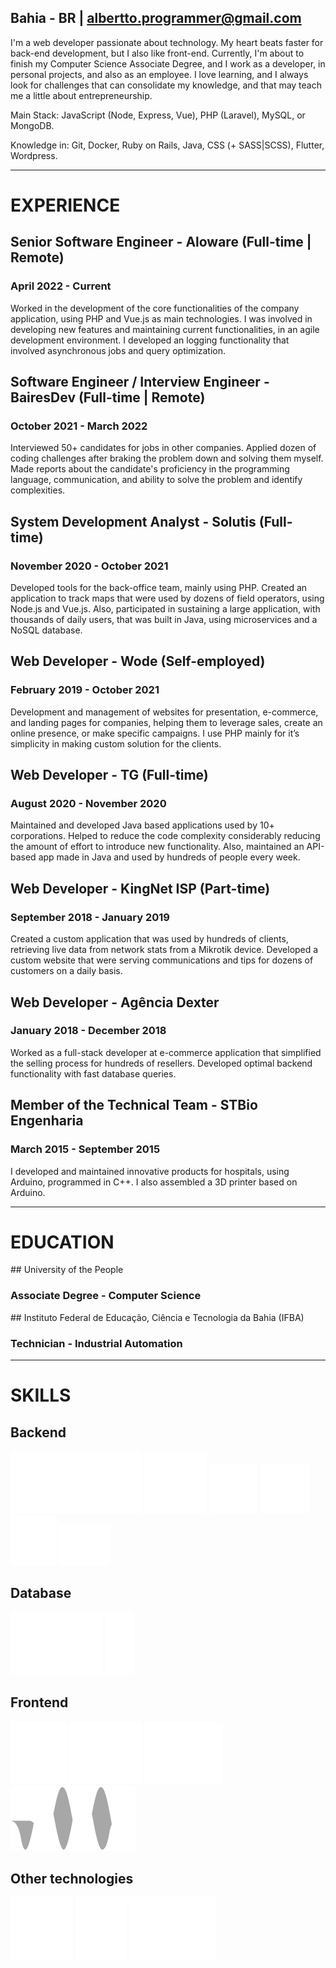 <curriculum-layout>

<full-page-center>

<typing-name />

## Bahia - BR | [albertto.programmer@gmail.com](mailto:albertto.programmer@gmail.com)

I'm a web developer passionate about technology. My heart beats faster for back-end development, but I also like front-end. Currently, I'm about to finish my Computer Science Associate Degree, and I work as a developer, in personal projects, and also as an employee. I love learning, and I always look for challenges that can consolidate my knowledge, and that may teach me a little about entrepreneurship.

Main Stack: JavaScript (Node, Express, Vue), PHP (Laravel), MySQL, or MongoDB.

Knowledge in: Git, Docker, Ruby on Rails, Java, CSS (+ SASS|SCSS), Flutter, Wordpress.

</full-page-center>

<div class="container">

---

# EXPERIENCE

<work-experience>

## Senior Software Engineer - Aloware (Full-time | Remote)

### April 2022 - Current

Worked in the development of the core functionalities of the company application, using PHP and Vue.js as main technologies. I was involved in developing new features and maintaining current functionalities, in an agile development environment. I developed an logging functionality that involved asynchronous jobs and query optimization.

</work-experience>

<work-experience>

## Software Engineer / Interview Engineer - BairesDev (Full-time | Remote)

### October 2021 - March 2022

Interviewed 50+ candidates for jobs in other companies. Applied dozen of coding challenges after braking the problem down and solving them myself. Made reports about the candidate's proficiency in the programming language, communication, and ability to solve the problem and identify complexities.

</work-experience>

<work-experience>

## System Development Analyst - Solutis (Full-time)

### November 2020 - October 2021

Developed tools for the back-office team, mainly using PHP. Created an application to track maps that were used by dozens of field operators, using Node.js and Vue.js. Also, participated in sustaining a large application, with thousands of daily users, that was built in Java, using microservices and a NoSQL database.

</work-experience>

<work-experience>

## Web Developer - Wode (Self-employed)

### February 2019 - October 2021

Development and management of websites for presentation, e-commerce, and landing pages for companies, helping them to leverage sales, create an online presence, or make specific campaigns. I use PHP mainly for it’s simplicity in making custom solution for the clients.

</work-experience>

<work-experience>

## Web Developer - TG (Full-time)

### August 2020 - November 2020

Maintained and developed Java based applications used by 10+ corporations. Helped to reduce the code complexity considerably reducing the amount of effort to introduce new functionality. Also, maintained an API-based app made in Java and used by hundreds of people every week.

</work-experience>

<work-experience>

## Web Developer - KingNet ISP (Part-time)

### September 2018 - January 2019

Created a custom application that was used by hundreds of clients, retrieving live data from network stats from a Mikrotik device. Developed a custom website that were serving communications and tips for dozens of customers on a daily basis.

</work-experience>

<work-experience>

## Web Developer - Agência Dexter

### January 2018 - December 2018

Worked as a full-stack developer at e-commerce application that simplified the selling process for hundreds of resellers. Developed optimal backend functionality with fast database queries.

</work-experience>

<work-experience>

## Member of the Technical Team - STBio Engenharia

### March 2015 - September 2015

I developed and maintained innovative products for hospitals, using Arduino, programmed in C++. I also assembled a 3D printer based on Arduino.

</work-experience>


---


# EDUCATION

<education-entry>
## University of the People

### Associate Degree - Computer Science

</education-entry>

<education-entry>
## Instituto Federal de Educação, Ciência e Tecnologia da Bahia (IFBA)

### Technician - Industrial Automation

</education-entry>


---

# SKILLS

## Backend

<skills>

<img src="./.vuepress/public/icons/php.svg" />
<img src="./.vuepress/public/icons/javascript.svg" />

</skills>

<skills>

<img src="./.vuepress/public/icons/laravel.svg" />
<img src="./.vuepress/public/icons/wordpress.svg" />
<img src="./.vuepress/public/icons/nodejs.svg" />
<img src="./.vuepress/public/icons/Ex_press.svg" />

</skills>

## Database

<skills>

<img src="./.vuepress/public/icons/mysql.svg" />
<img src="./.vuepress/public/icons/mongodb.svg" />

</skills>

## Frontend

<skills>

<img src="./.vuepress/public/icons/css3.svg" />
<img src="./.vuepress/public/icons/vuejs.svg" />
<img src="./.vuepress/public/icons/bootstrap.svg" />
<img src="./.vuepress/public/icons/materialize.svg" />

</skills>


## Other technologies

<skills>

<img src="./.vuepress/public/icons/git.svg" />
<img src="./.vuepress/public/icons/tux.svg" />
<img src="./.vuepress/public/icons/docker.svg" />

</skills>

</div>

</curriculum-layout>
